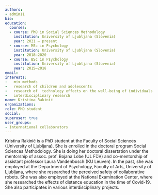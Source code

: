 ```yaml
---
authors:
- admin11
bio: 
education:
  courses:
  - course: PhD in Social Sciences Methodology
    institution: University of Ljubljana (Slovenia)
    year: 2021 – present
  - course: MSc in Psychology
    institution: University of Ljubljana (Slovenia)
    year: 2018–2020
  - course: BSc in Psychology
    institution: University of Ljubljana (Slovenia)
    year: 2015–2018
email:
interests:
-	mix methods
-	research of children and adolescents
-	research of  technology effects on the well-being of individuals
-	interdisciplinary research
name: Kristina Rakinić 
organizations:
role: PhD student
social:
superuser: true
user_groups:
- International collaborators
---
```


Kristina Rakinić is a PhD student at the Faculty of Social Sciences (University of Ljubljana). She is enrolled in the doctoral program Social Sciences Methodology. She is doing her doctoral dissertation under the mentorship of assoc. prof. Bojana Lobe (UL FDV) and co-mentorship of assistant professor Laura Vandenbosch (KU Leuven). In the past, she was employed at the Department of Psychology, Faculty of Arts, University of Ljubljana, where she researched the perceived safety of collaborative robots. She was also employed at the National Examination Center, where she researched the effects of distance education in the time of Covid-19. She also participates in various interdisciplinary projects.
